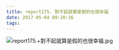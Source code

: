 ```yaml
---
title: report175. 對不起就算是假的也很幸福
date: 2017-05-04 09:20:16
tags:
---
```

![report175.+對不起就算是假的也很幸福.jpg](https://i.loli.net/2017/09/15/59bb9cff67df4.jpg)
